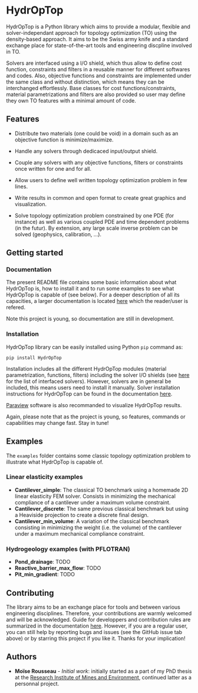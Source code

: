 # HydrOpTop

HydrOpTop is a Python library which aims to provide a modular, flexible and solver-independant approach for topology optimization (TO) using the density-based approach.
It aims to be the Swiss army knife and a standard exchange place for state-of-the-art tools and engineering discpline involved in TO.

Solvers are interfaced using a I/O shield, which thus allow to define cost function, constraints and filters in a reusable manner for different softwares and codes.
Also, objective functions and constraints are implemented under the same class and without distinction, which means they can be interchanged effortlessly.
Base classes for cost functions/constraints, material parametrizations and filters are also provided so user may define they own TO features with a minimal amount of code.


## Features

* Distribute two materials (one could be void) in a domain such as an objective function is minimize/maximize.

* Handle any solvers through dedicaced input/output shield.

* Couple any solvers with any objective functions, filters or constraints once written for one and for all.

* Allow users to define well written topology optimization problem in few lines.

* Write results in common and open format to create great graphics and visualization.

* Solve topology optimization problem constrained by one PDE (for instance) as well as various coupled PDE and time dependent problems (in the futur). By extension, any large scale inverse problem can be solved (geophysics, calibration, ...).


## Getting started

### Documentation

The present README file contains some basic information about what HydrOpTop is, how to install it and to run some examples to see what HydrOpTop is capable of (see below).
For a deeper description of all its capacities, a larger documentation is located [here](https://hydroptop.readthedocs.io/en/latest/) which the reader/user is refered.

Note this project is young, so documentation are still in development.


### Installation

HydrOpTop library can be easily installed using Python ``pip`` command as:

```
pip install HydrOpTop
```

Installation includes all the different HydrOpTop modules (material parametrization, functions, filters) including the solver I/O shields (see [here](https://hydroptop.readthedocs.io/en/latest/user_guide/solvers.html) for the list of interfaced solvers).
However, solvers are in general be included, this means users need to install it manually.
Solver installation instructions for HydrOpTop can be found in the documentation [here](https://hydroptop.readthedocs.io/en/latest/getting_started/installation.html).

[Paraview](https://www.paraview.org/) software is also recommanded to visualize HydrOpTop results.

Again, please note that as the project is young, so features, commands or capabilities may change fast. 
Stay in tune!


## Examples

The ``examples`` folder contains some classic topology optimization problem to illustrate what HydrOpTop is capable of.

### Linear elasticity examples

* **Cantilever_simple**: The classical TO benchmark using a homemade 2D linear elasticity FEM solver. Consists in minimizing the mechanical compliance of a cantilever under a maximum volume constraint.
* **Cantilever_discrete**: The same previous classical benchmark but using a Heaviside projection to create a discrete final design.
* **Cantilever_min_volume**: A variation of the classical benchmark consisting in minimizing the weight (i.e. the volume) of the cantilever under a maximum mechanical compliance constraint.

### Hydrogeology examples (with PFLOTRAN)

* **Pond_drainage**: TODO
* **Reactive_barrier_max_flow**: TODO
* **Pit_min_gradient**: TODO



## Contributing

The library aims to be an exchange place for tools and between various engineering disciplines. 
Therefore, your contributions are warmly welcomed and will be acknowledged.
Guide for developpers and contribution rules are summarized in the documentation [here]().
However, if you are a regular user, you can still help by reporting bugs and issues (see the GitHub issue tab above) or by starring this project if you like it. Thanks for your implication!


## Authors

* **Moïse Rousseau** - *Initial work*: initially started as a part of my PhD thesis at the [Research Institute of Mines and Environment](https://irme.ca/en/), continued latter as a personnal project.
